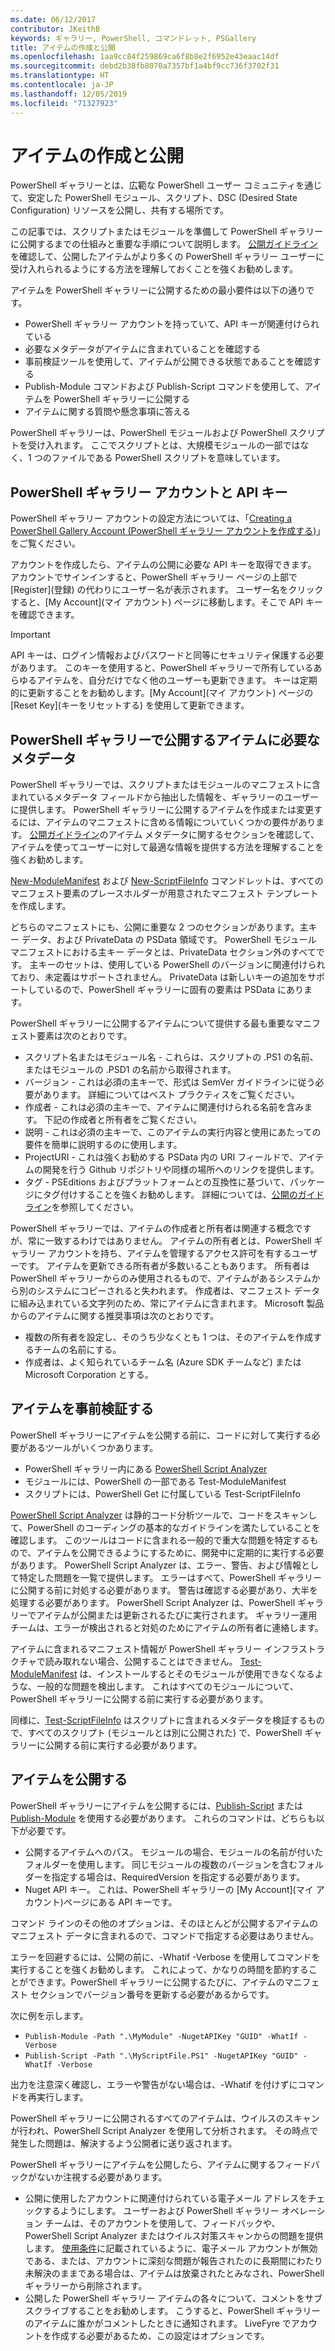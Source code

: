 ```yaml
---
ms.date: 06/12/2017
contributor: JKeithB
keywords: ギャラリー, PowerShell, コマンドレット, PSGallery
title: アイテムの作成と公開
ms.openlocfilehash: 1aa9cc84f259869ca6f8b8e2f6952e43eaac14df
ms.sourcegitcommit: debd2b38fb8070a7357bf1a4bf9cc736f3702f31
ms.translationtype: HT
ms.contentlocale: ja-JP
ms.lasthandoff: 12/05/2019
ms.locfileid: "71327923"
---
```

# <a name="creating-and-publishing-an-item"></a>アイテムの作成と公開

PowerShell ギャラリーとは、広範な PowerShell ユーザー コミュニティを通じて、安定した PowerShell モジュール、スクリプト、DSC (Desired State Configuration) リソースを公開し、共有する場所です。

この記事では、スクリプトまたはモジュールを準備して PowerShell ギャラリーに公開するまでの仕組みと重要な手順について説明します。 [公開ガイドライン](../../concepts/publishing-guidelines.md)を確認して、公開したアイテムがより多くの PowerShell ギャラリー ユーザーに受け入れられるようにする方法を理解しておくことを強くお勧めします。

アイテムを PowerShell ギャラリーに公開するための最小要件は以下の通りです。

- PowerShell ギャラリー アカウントを持っていて、API キーが関連付けられている
- 必要なメタデータがアイテムに含まれていることを確認する
- 事前検証ツールを使用して、アイテムが公開できる状態であることを確認する
- Publish-Module コマンドおよび Publish-Script コマンドを使用して、アイテムを PowerShell ギャラリーに公開する
- アイテムに関する質問や懸念事項に答える

PowerShell ギャラリーは、PowerShell モジュールおよび PowerShell スクリプトを受け入れます。 ここでスクリプトとは、大規模モジュールの一部ではなく、1 つのファイルである PowerShell スクリプトを意味しています。

## <a name="powershell-gallery-account-and-api-key"></a>PowerShell ギャラリー アカウントと API キー

PowerShell ギャラリー アカウントの設定方法については、「[Creating a PowerShell Gallery Account (PowerShell ギャラリー アカウントを作成する)](creating-an-account.md)」をご覧ください。

アカウントを作成したら、アイテムの公開に必要な API キーを取得できます。 アカウントでサインインすると、PowerShell ギャラリー ページの上部で [Register]\(登録\) の代わりにユーザー名が表示されます。 ユーザー名をクリックすると、[My Account]\(マイ アカウント\) ページに移動します。そこで API キーを確認できます。

> [!IMPORTANT]
> API キーは、ログイン情報およびパスワードと同等にセキュリティ保護する必要があります。 このキーを使用すると、PowerShell ギャラリーで所有しているあらゆるアイテムを、自分だけでなく他のユーザーも更新できます。 キーは定期的に更新することをお勧めします。[My Account]\(マイ アカウント\) ページの [Reset Key]\(キーをリセットする\) を使用して更新できます。

## <a name="required-metadata-for-items-published-to-the-powershell-gallery"></a>PowerShell ギャラリーで公開するアイテムに必要なメタデータ

PowerShell ギャラリーでは、スクリプトまたはモジュールのマニフェストに含まれているメタデータ フィールドから抽出した情報を、ギャラリーのユーザーに提供します。 PowerShell ギャラリーに公開するアイテムを作成または変更するには、アイテムのマニフェストに含める情報についていくつかの要件があります。 [公開ガイドライン](../../concepts/publishing-guidelines.md)のアイテム メタデータに関するセクションを確認して、アイテムを使ってユーザーに対して最適な情報を提供する方法を理解することを強くお勧めします。

[New-ModuleManifest](/powershell/module/microsoft.powershell.core/new-modulemanifest) および [New-ScriptFileInfo](/powershell/module/PowerShellGet/New-ScriptFileInfo) コマンドレットは、すべてのマニフェスト要素のプレースホルダーが用意されたマニフェスト テンプレートを作成します。

どちらのマニフェストにも、公開に重要な 2 つのセクションがあります。主キー データ、および PrivateData の PSData 領域です。 PowerShell モジュール マニフェストにおける主キー データとは、PrivateData セクション外のすべてです。 主キーのセットは、使用している PowerShell のバージョンに関連付けられており、未定義はサポートされません。 PrivateData は新しいキーの追加をサポートしているので、PowerShell ギャラリーに固有の要素は PSData にあります。

PowerShell ギャラリーに公開するアイテムについて提供する最も重要なマニフェスト要素は次のとおりです。

- スクリプト名またはモジュール名 - これらは、スクリプトの .PS1 の名前、またはモジュールの .PSD1 の名前から取得されます。
- バージョン - これは必須の主キーで、形式は SemVer ガイドラインに従う必要があります。 詳細についてはベスト プラクティスをご覧ください。
- 作成者 - これは必須の主キーで、アイテムに関連付けられる名前を含みます。 下記の作成者と所有者をご覧ください。
- 説明 - これは必須の主キーで、このアイテムの実行内容と使用にあたっての要件を簡単に説明するのに使用します。
- ProjectURI - これは強くお勧めする PSData 内の URI フィールドで、アイテムの開発を行う Github リポジトリや同様の場所へのリンクを提供します。
- タグ - PSEditions およびプラットフォームとの互換性に基づいて、パッケージにタグ付けすることを強くお勧めします。 詳細については、[公開のガイドライン](../../concepts/publishing-guidelines.md#tag-your-package-with-the-compatible-pseditions-and-platforms)を参照してください。

PowerShell ギャラリーでは、アイテムの作成者と所有者は関連する概念ですが、常に一致するわけではありません。 アイテムの所有者とは、PowerShell ギャラリー アカウントを持ち、アイテムを管理するアクセス許可を有するユーザーです。 アイテムを更新できる所有者が多数いることもあります。 所有者は PowerShell ギャラリーからのみ使用されるもので、アイテムがあるシステムから別のシステムにコピーされると失われます。 作成者は、マニフェスト データに組み込まれている文字列のため、常にアイテムに含まれます。 Microsoft 製品からのアイテムに関する推奨事項は次のとおりです。

- 複数の所有者を設定し、そのうち少なくとも 1 つは、そのアイテムを作成するチームの名前にする。
- 作成者は、よく知られているチーム名 (Azure SDK チームなど) または Microsoft Corporation とする。

## <a name="pre-validate-your-item"></a>アイテムを事前検証する

PowerShell ギャラリーにアイテムを公開する前に、コードに対して実行する必要があるツールがいくつかあります。

- PowerShell ギャラリー内にある [PowerShell Script Analyzer](https://www.powershellgallery.com/packages/PSScriptAnalyzer/)
- モジュールには、PowerShell の一部である Test-ModuleManifest
- スクリプトには、PowerShell Get に付属している Test-ScriptFileInfo

[PowerShell Script Analyzer](https://www.powershellgallery.com/packages/PSScriptAnalyzer/) は静的コード分析ツールで、コードをスキャンして、PowerShell のコーディングの基本的なガイドラインを満たしていることを確認します。 このツールはコードに含まれる一般的で重大な問題を特定するもので、アイテムを公開できるようにするために、開発中に定期的に実行する必要があります。 PowerShell Script Analyzer は、エラー、警告、および情報として特定した問題を一覧で提供します。 エラーはすべて、PowerShell ギャラリーに公開する前に対処する必要があります。 警告は確認する必要があり、大半を処理する必要があります。 PowerShell Script Analyzer は、PowerShell ギャラリーでアイテムが公開または更新されるたびに実行されます。 ギャラリー運用チームは、エラーが検出されると対処のためにアイテムの所有者に連絡します。

アイテムに含まれるマニフェスト情報が PowerShell ギャラリー インフラストラクチャで読み取れない場合、公開することはできません。 [Test-ModuleManifest](/powershell/module/microsoft.powershell.core/test-modulemanifest) は、インストールするとそのモジュールが使用できなくなるような、一般的な問題を検出します。 これはすべてのモジュールについて、PowerShell ギャラリーに公開する前に実行する必要があります。

同様に、[Test-ScriptFileInfo](/powershell/module/PowerShellGet/test-scriptfileinfo) はスクリプトに含まれるメタデータを検証するもので、すべてのスクリプト (モジュールとは別に公開された) で、PowerShell ギャラリーに公開する前に実行する必要があります。

## <a name="publishing-items"></a>アイテムを公開する

PowerShell ギャラリーにアイテムを公開するには、[Publish-Script](/powershell/module/PowerShellGet/publish-script) または [Publish-Module](/powershell/module/PowerShellGet/publish-module) を使用する必要があります。 これらのコマンドは、どちらも以下が必要です。

- 公開するアイテムへのパス。 モジュールの場合、モジュールの名前が付いたフォルダーを使用します。 同じモジュールの複数のバージョンを含むフォルダーを指定する場合は、RequiredVersion を指定する必要があります。
- Nuget API キー。 これは、PowerShell ギャラリーの [My Account]\(マイ アカウント\)ページにある API キーです。

コマンド ラインのその他のオプションは、そのほとんどが公開するアイテムのマニフェスト データに含まれるので、コマンドで指定する必要はありません。

エラーを回避するには、公開の前に、-Whatif -Verbose を使用してコマンドを実行することを強くお勧めします。 これによって、かなりの時間を節約することができます。PowerShell ギャラリーに公開するたびに、アイテムのマニフェスト セクションでバージョン番号を更新する必要があるからです。

次に例を示します。

* `Publish-Module -Path ".\MyModule" -NugetAPIKey "GUID" -WhatIf -Verbose`
* `Publish-Script -Path ".\MyScriptFile.PS1" -NugetAPIKey "GUID" -WhatIf -Verbose`

出力を注意深く確認し、エラーや警告がない場合は、-Whatif を付けずにコマンドを再実行します。

PowerShell ギャラリーに公開されるすべてのアイテムは、ウイルスのスキャンが行われ、PowerShell Script Analyzer を使用して分析されます。 その時点で発生した問題は、解決するよう公開者に送り返されます。

PowerShell ギャラリーにアイテムを公開したら、アイテムに関するフィードバックがないか注視する必要があります。

- 公開に使用したアカウントに関連付けられている電子メール アドレスをチェックするようにします。 ユーザーおよび PowerShell ギャラリー オペレーション チームは、そのアカウントを使用して、フィードバックや、PowerShell Script Analyzer またはウイルス対策スキャンからの問題を提供します。 [使用条件](https://www.powershellgallery.com/policies/Terms)に記載されているように、電子メール アカウントが無効である、または、アカウントに深刻な問題が報告されたのに長期間にわたり未解決のままである場合は、アイテムは放棄されたとみなされ、PowerShell ギャラリーから削除されます。
- 公開した PowerShell ギャラリー アイテムの各々について、コメントをサブスクライブすることをお勧めします。 こうすると、PowerShell ギャラリーのアイテムに誰かがコメントしたときに通知されます。 LiveFyre でアカウントを作成する必要があるため、この設定はオプションです。
